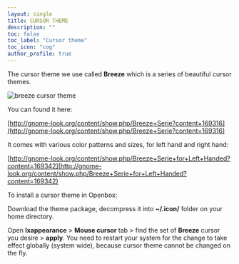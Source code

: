 ```yaml
---
layout: single
title: CURSOR THEME
description: ""
toc: false
toc_label: "Cursor theme"
toc_icon: "cog"
author_profile: true
---
```


The cursor theme we use called **Breeze** which is a series of beautiful cursor themes.

![breeze cursor theme]({{site.baseurl}}/images/mousebreezegif.gif)

You can found it here:

[http://gnome-look.org/content/show.php/Breeze+Serie?content=169316](http://gnome-look.org/content/show.php/Breeze+Serie?content=169316)

It comes with various color patterns and sizes, for left hand and right hand:

[http://gnome-look.org/content/show.php/Breeze+Serie+for+Left+Handed?content=169342](http://gnome-look.org/content/show.php/Breeze+Serie+for+Left+Handed?content=169342)

To install a cursor theme in Openbox:

Download the theme package, decompress it into **~/.icon/** folder on your home directory.

Open **lxappearance** > **Mouse cursor** tab > find the set of **Breeze** cursor you desire > **apply**. You need to restart your system for the change to take effect globally (system wide), because cursor theme cannot be changed on the fly.
